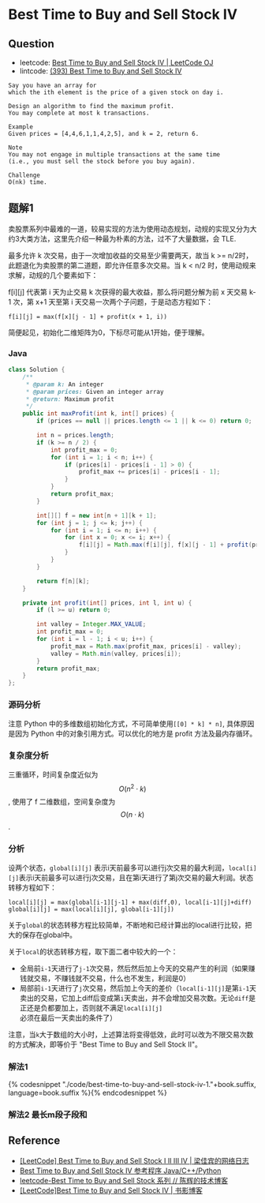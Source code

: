# Best Time to Buy and Sell Stock IV

## Question

- leetcode: [Best Time to Buy and Sell Stock IV | LeetCode OJ](https://leetcode.com/problems/best-time-to-buy-and-sell-stock-iv/)
- lintcode: [(393) Best Time to Buy and Sell Stock IV](http://www.lintcode.com/en/problem/best-time-to-buy-and-sell-stock-iv/)

```
Say you have an array for
which the ith element is the price of a given stock on day i.

Design an algorithm to find the maximum profit.
You may complete at most k transactions.

Example
Given prices = [4,4,6,1,1,4,2,5], and k = 2, return 6.

Note
You may not engage in multiple transactions at the same time
(i.e., you must sell the stock before you buy again).

Challenge
O(nk) time.
```

## 题解1

卖股票系列中最难的一道，较易实现的方法为使用动态规划，动规的实现又分为大约3大类方法，这里先介绍一种最为朴素的方法，过不了大量数据，会 TLE.

最多允许 k 次交易，由于一次增加收益的交易至少需要两天，故当 k >= n/2时，此题退化为卖股票的第二道题，即允许任意多次交易。当 k < n/2 时，使用动规来求解，动规的几个要素如下：

f[i][j] 代表第 i 天为止交易 k 次获得的最大收益，那么将问题分解为前 x 天交易 k-1 次，第 x+1 天至第 i 天交易一次两个子问题，于是动态方程如下：

```
f[i][j] = max(f[x][j - 1] + profit(x + 1, i))
```

简便起见，初始化二维矩阵为0，下标尽可能从1开始，便于理解。


### Java

```java
class Solution {
    /**
     * @param k: An integer
     * @param prices: Given an integer array
     * @return: Maximum profit
     */
    public int maxProfit(int k, int[] prices) {
        if (prices == null || prices.length <= 1 || k <= 0) return 0;

        int n = prices.length;
        if (k >= n / 2) {
            int profit_max = 0;
            for (int i = 1; i < n; i++) {
                if (prices[i] - prices[i - 1] > 0) {
                    profit_max += prices[i] - prices[i - 1];
                }
            }
            return profit_max;
        }

        int[][] f = new int[n + 1][k + 1];
        for (int j = 1; j <= k; j++) {
            for (int i = 1; i <= n; i++) {
                for (int x = 0; x <= i; x++) {
                    f[i][j] = Math.max(f[i][j], f[x][j - 1] + profit(prices, x + 1, i));
                }
            }
        }

        return f[n][k];
    }

    private int profit(int[] prices, int l, int u) {
        if (l >= u) return 0;

        int valley = Integer.MAX_VALUE;
        int profit_max = 0;
        for (int i = l - 1; i < u; i++) {
            profit_max = Math.max(profit_max, prices[i] - valley);
            valley = Math.min(valley, prices[i]);
        }
        return profit_max;
    }
};
```

### 源码分析

注意 Python 中的多维数组初始化方式，不可简单使用`[[0] * k] * n]`, 具体原因是因为 Python 中的对象引用方式。可以优化的地方是 profit 方法及最内存循环。

### 复杂度分析

三重循环，时间复杂度近似为 $$O(n^2 \cdot k)$$, 使用了 f 二维数组，空间复杂度为 $$O(n \cdot k)$$.

### 分析

设两个状态，`global[i][j]` 表示i天前最多可以进行j次交易的最大利润，`local[i][j]`表示i天前最多可以进行j次交易，且在第i天进行了第j次交易的最大利润。状态转移方程如下：

```
local[i][j] = max(global[i-1][j-1] + max(diff,0), local[i-1][j]+diff)
global[i][j] = max(local[i][j], global[i-1][j])
```

关于`global`的状态转移方程比较简单，不断地和已经计算出的local进行比较，把大的保存在global中。

关于`local`的状态转移方程，取下面二者中较大的一个：

* 全局前`i-1`天进行了`j-1`次交易，然后然后加上今天的交易产生的利润（如果赚钱就交易，不赚钱就不交易，什么也不发生，利润是0）
* 局部前`i-1`天进行了`j`次交易，然后加上今天的差价（`local[i-1][j]`是第`i-1`天卖出的交易，它加上diff后变成第`i`天卖出，并不会增加交易次数。无论`diff`是正还是负都要加上，否则就不满足`local[i][j]`必须在最后一天卖出的条件了）

注意，当`k`大于数组的大小时，上述算法将变得低效，此时可以改为不限交易次数的方式解决，即等价于 "Best Time to Buy and Sell Stock II"。


### 解法1

{% codesnippet "./code/best-time-to-buy-and-sell-stock-iv-1."+book.suffix, language=book.suffix %}{% endcodesnippet %}

### 解法2 最长m段子段和

## Reference

- [[LeetCode] Best Time to Buy and Sell Stock I II III IV | 梁佳宾的网络日志](http://liangjiabin.com/blog/2015/04/leetcode-best-time-to-buy-and-sell-stock.html)
- [Best Time to Buy and Sell Stock IV 参考程序 Java/C++/Python](http://www.jiuzhang.com/solutions/best-time-to-buy-and-sell-stock-iv/)
- [leetcode-Best Time to Buy and Sell Stock 系列 // 陈辉的技术博客](http://www.devhui.com/2015/02/23/Best-Time-to-Buy-and-Sell-Stock/)
- [[LeetCode]Best Time to Buy and Sell Stock IV | 书影博客](http://bookshadow.com/weblog/2015/02/18/leetcode-best-time-to-buy-and-sell-stock-iv/)
